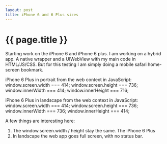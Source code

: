 ```yaml
---
layout: post
title: iPhone 6 and 6 Plus sizes
---
```


{{ page.title }}
================
Starting work on the iPhone 6 and iPhone 6 plus.
I am working on a hybrid app. A native wrapper and a UIWebView with my main code in HTML/JS/CSS.
But for this testing I am simply doing a mobile safari home-screen bookmark.

iPhone 6 Plus in portrait from the web context in JavaScript:
  window.screen.width === 414;
  window.screen.height === 736;
  window.innerWidth === 414;
  window.innerHeight === 716;
  
iPhone 6 Plus in landscape from the web context in JavaScript:
  window.screen.width === 414;
  window.screen.height === 736;
  window.innerWidth === 736;
  window.innerHeight === 414;
  
A few things are interesting here:

1) The window.screen.width / height stay the same. The iPhone 6 Plus
2) In landscape the web app goes full screen, with no status bar.


